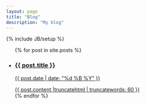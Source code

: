 ```yaml
---
layout: page
title: "Blog"
description: "My blog"
---
```

{% include JB/setup %}

<ul class="posts">
{% for post in site.posts %}
<li>
<a href="{{ post.url }}">
<h3>{{ post.title }}</h3>
<p class="blogdate">{{ post.date | date: "%d %B %Y" }}</p>
<div>{{ post.content |truncatehtml | truncatewords: 60 }}</div>
</a>
</li>
{% endfor %}
</ul>

